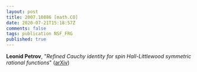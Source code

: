 ```yaml
---
layout: post
title: 2007.10886 [math.CO]
date: 2020-07-21T15:18:57Z
comments: false
tags: publication NSF_FRG
published: true
---
```


<b>Leonid Petrov</b>, "<i>Refined Cauchy identity for spin Hall-Littlewood symmetric rational  functions</i>" ([arXiv](http://arxiv.org/abs/2007.10886v1))

